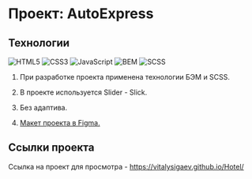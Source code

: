 # Проект: AutoExpress


## Технологии
![HTML5](https://img.shields.io/badge/-HTML5-e34f26?logo=html5&logoColor=white)
![CSS3](https://img.shields.io/badge/-CSS3-1572b6?logo=css3&logoColor=white)
![JavaScript](https://img.shields.io/badge/-JavaScript-f7df1e?logo=javaScript&logoColor=black)
![BEM](https://img.shields.io/badge/-BEM-yellowgreen)
![SCSS](https://img.shields.io/badge/SCSS-bf4080)

1. При разработке проекта применена технологии БЭМ и SCSS.

2. В проекте используется Slider - Slick.

3. Без адаптива.

4. [Макет проекта в Figma.](https://www.figma.com/file/6EzYufI6wBCbEJaag84PiK/landing?type=design&node-id=0-1&mode=design)

## Ссылки проекта
Ссылка на проект для просмотра - https://vitalysigaev.github.io/Hotel/
